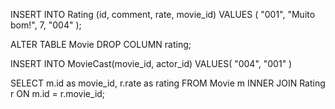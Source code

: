INSERT INTO Rating (id, comment, rate, movie_id) 
VALUES (
		"001",
    "Muito bom!",
    7,
		"004"
);

ALTER TABLE Movie DROP COLUMN rating;

INSERT INTO MovieCast(movie_id, actor_id)
VALUES(
		"004",
    "001"
)

SELECT m.id as movie_id, r.rate as rating FROM Movie m
INNER JOIN Rating r ON m.id = r.movie_id;